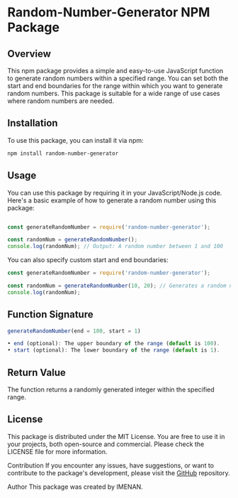 # Random-Number-Generator NPM Package

## Overview

This npm package provides a simple and easy-to-use JavaScript function to generate random numbers within a specified range. You can set both the start and end boundaries for the range within which you want to generate random numbers. This package is suitable for a wide range of use cases where random numbers are needed.

## Installation

To use this package, you can install it via npm:

```bash
npm install random-number-generator
```

## Usage

You can use this package by requiring it in your JavaScript/Node.js code. Here's a basic example of how to generate a random number using this package:

```javaScript

const generateRandomNumber = require('random-number-generator');

const randomNum = generateRandomNumber();
console.log(randomNum); // Output: A random number between 1 and 100
```

You can also specify custom start and end boundaries:

```javaScript
const generateRandomNumber = require('random-number-generator');

const randomNum = generateRandomNumber(10, 20); // Generates a random number between 10 and 20
console.log(randomNum);
```

## Function Signature

```javaScript
generateRandomNumber(end = 100, start = 1)

• end (optional): The upper boundary of the range (default is 100).
• start (optional): The lower boundary of the range (default is 1).
```

## Return Value

The function returns a randomly generated integer within the specified range.

## License

This package is distributed under the MIT License. You are free to use it in your projects, both open-source and commercial. Please check the LICENSE file for more information.

Contribution
If you encounter any issues, have suggestions, or want to contribute to the package's development, please visit the [GitHub](https://github.com/MRIEnan/randomNumberGenerator) repository.

Author
This package was created by IMENAN.
